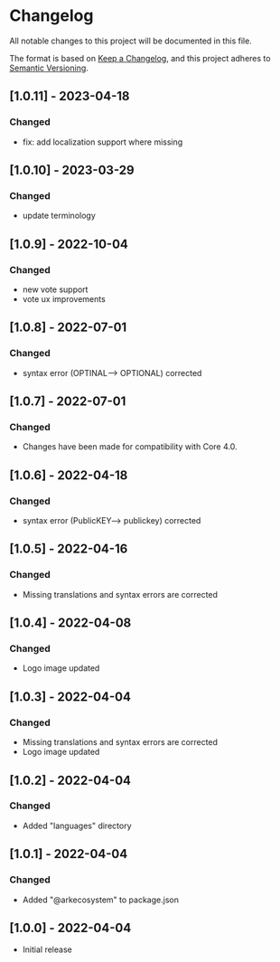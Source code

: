# Changelog

All notable changes to this project will be documented in this file.

The format is based on [Keep a Changelog](https://keepachangelog.com/en/1.0.0/),
and this project adheres to [Semantic Versioning](https://semver.org/spec/v2.0.0.html).

## [1.0.11] - 2023-04-18

### Changed

-  fix: add localization support where missing

## [1.0.10] - 2023-03-29

### Changed

-  update terminology

## [1.0.9] - 2022-10-04

### Changed

- new vote support
- vote ux improvements

## [1.0.8] - 2022-07-01

### Changed

- syntax error (OPTINAL--> OPTIONAL) corrected

## [1.0.7] - 2022-07-01

### Changed

- Changes have been made for compatibility with Core 4.0.

## [1.0.6] - 2022-04-18

### Changed

- syntax error (PublicKEY--> publickey) corrected

## [1.0.5] - 2022-04-16

### Changed

- Missing translations and syntax errors are corrected


## [1.0.4] - 2022-04-08

### Changed

- Logo image updated


## [1.0.3] - 2022-04-04

### Changed

- Missing translations and syntax errors are corrected
- Logo image updated

## [1.0.2] - 2022-04-04

### Changed

- Added "languages" directory

## [1.0.1] - 2022-04-04

### Changed

- Added  "@arkecosystem" to package.json

## [1.0.0] - 2022-04-04

- Initial release
